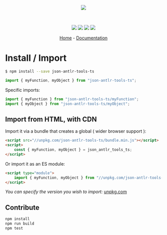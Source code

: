 <p align="center">
    <img src="https://user-images.githubusercontent.com/6702424/80216211-00ef5280-863e-11ea-81de-59f3a3d4b8e4.png">  
</p>
<p align="center">
    <i></i>
    <br>
    <br>
    <img src="https://github.com/garronej/json-antlr-tools-ts/workflows/ci/badge.svg?branch=main">
    <img src="https://img.shields.io/bundlephobia/minzip/json-antlr-tools-ts">
    <img src="https://img.shields.io/npm/dw/json-antlr-tools-ts">
    <img src="https://img.shields.io/npm/l/json-antlr-tools-ts">
</p>
<p align="center">
  <a href="https://github.com/NicoLaval/json-antlr-tools-ts">Home</a>
  -
  <a href="https://github.com/NicoLaval/json-antlr-tools-ts">Documentation</a>
</p>

# Install / Import

```bash
$ npm install --save json-antlr-tools-ts
```

```typescript
import { myFunction, myObject } from "json-antlr-tools-ts";
```

Specific imports:

```typescript
import { myFunction } from "json-antlr-tools-ts/myFunction";
import { myObject } from "json-antlr-tools-ts/myObject";
```

## Import from HTML, with CDN

Import it via a bundle that creates a global ( wider browser support ):

```html
<script src="//unpkg.com/json-antlr-tools-ts/bundle.min.js"></script>
<script>
    const { myFunction, myObject } = json_antlr_tools_ts;
</script>
```

Or import it as an ES module:

```html
<script type="module">
    import { myFunction, myObject } from "//unpkg.com/json-antlr-tools-ts/zz_esm/index.js";
</script>
```

_You can specify the version you wish to import:_ [unpkg.com](https://unpkg.com)

## Contribute

```bash
npm install
npm run build
npm test
```
